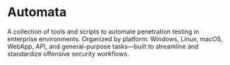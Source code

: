 # Automata
A collection of tools and scripts to automate penetration testing in enterprise environments. Organized by platform: Windows, Linux, macOS, WebApp, API, and general-purpose tasks—built to streamline and standardize offensive security workflows.
